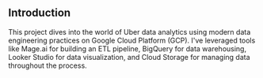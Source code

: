 ## Introduction
This project dives into the world of Uber data analytics using modern data engineering practices on Google Cloud Platform (GCP). I've leveraged tools like Mage.ai for building an ETL pipeline, BigQuery for data warehousing, Looker Studio for data visualization, and Cloud Storage for managing data throughout the process.
